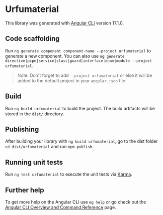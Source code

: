 # Urfumaterial

This library was generated with [Angular CLI](https://github.com/angular/angular-cli) version 17.1.0.

## Code scaffolding

Run `ng generate component component-name --project urfumaterial` to generate a new component. You can also use `ng generate directive|pipe|service|class|guard|interface|enum|module --project urfumaterial`.
> Note: Don't forget to add `--project urfumaterial` or else it will be added to the default project in your `angular.json` file. 

## Build

Run `ng build urfumaterial` to build the project. The build artifacts will be stored in the `dist/` directory.

## Publishing

After building your library with `ng build urfumaterial`, go to the dist folder `cd dist/urfumaterial` and run `npm publish`.

## Running unit tests

Run `ng test urfumaterial` to execute the unit tests via [Karma](https://karma-runner.github.io).

## Further help

To get more help on the Angular CLI use `ng help` or go check out the [Angular CLI Overview and Command Reference](https://angular.io/cli) page.
